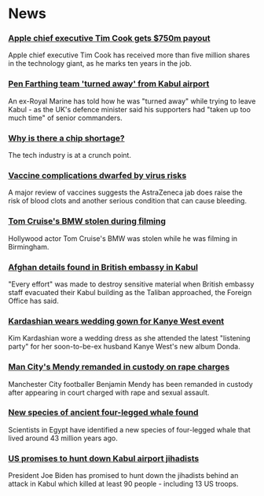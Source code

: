 # News
### [Apple chief executive Tim Cook gets $750m payout](https://www.bbc.com/news/business-58352098)
Apple chief executive Tim Cook has received more than five million shares in the technology giant, as he marks ten years in the job.
### [Pen Farthing team 'turned away' from Kabul airport](https://www.bbc.com/news/uk-england-essex-58354229)
An ex-Royal Marine has told how he was "turned away" while trying to leave Kabul - as the UK's defence minister said his supporters had "taken up too much time" of senior commanders.
### [Why is there a chip shortage?](https://www.bbc.com/news/business-58230388)
The tech industry is at a crunch point. 
### [Vaccine complications dwarfed by virus risks](https://www.bbc.com/news/health-58347434)
A major review of vaccines suggests the AstraZeneca jab does raise the risk of blood clots and another serious condition that can cause bleeding.
### [Tom Cruise's BMW stolen during filming](https://www.bbc.com/news/uk-england-birmingham-58356160)
Hollywood actor Tom Cruise's BMW was stolen while he was filming in Birmingham. 
### [Afghan details found in British embassy in Kabul](https://www.bbc.com/news/uk-58351938)
"Every effort" was made to destroy sensitive material when British embassy staff evacuated their Kabul building as the Taliban approached, the Foreign Office has said.
### [Kardashian wears wedding gown for Kanye West event](https://www.bbc.com/news/entertainment-arts-58356475)
Kim Kardashian wore a wedding dress as she attended the latest "listening party" for her soon-to-be-ex husband Kanye West's new album Donda.
### [Man City's Mendy remanded in custody on rape charges](https://www.bbc.com/news/uk-england-manchester-58353366)
Manchester City footballer Benjamin Mendy has been remanded in custody after appearing in court charged with rape and sexual assault.
### [New species of ancient four-legged whale found](https://www.bbc.com/news/world-middle-east-58340807)
Scientists in Egypt have identified a new species of four-legged whale that lived around 43 million years ago.
### [US promises to hunt down Kabul airport jihadists](https://www.bbc.com/news/world-asia-58351056)
President Joe Biden has promised to hunt down the jihadists behind an attack in Kabul which killed at least 90 people - including 13 US troops.
